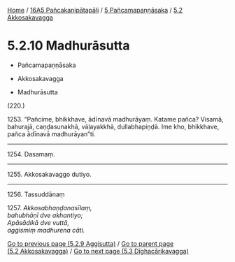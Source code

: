 
[Home](/) / [16A5 Pañcakanipātapāḷi](../../../16A5.md) / [5 Pañcamapaṇṇāsaka](../../5.md) / [5.2 Akkosakavagga](../5.2.md)

# 5.2.10 Madhurāsutta

* Pañcamapaṇṇāsaka

* Akkosakavagga

* Madhurāsutta

(220.)

1253\. “Pañcime, bhikkhave, ādīnavā madhurāyaṃ. Katame pañca? Visamā, bahurajā, caṇḍasunakhā, vāḷayakkhā, dullabhapiṇḍā. Ime kho, bhikkhave, pañca ādīnavā madhurāyan”ti.

---

1254\. Dasamaṃ.



---

1255\. Akkosakavaggo dutiyo.



---

1256\. Tassuddānaṃ



1257\. _Akkosabhaṇḍanasīlaṃ,_  
_bahubhāṇī dve akhantiyo;_  
_Apāsādikā dve vuttā,_  
_aggismiṃ madhurena cāti._  


[Go to previous page (5.2.9 Aggisutta)](5.2.9.md) / [Go to parent page (5.2 Akkosakavagga)](../5.2.md) / [Go to next page (5.3 Dīghacārikavagga)](../5.3.md)


